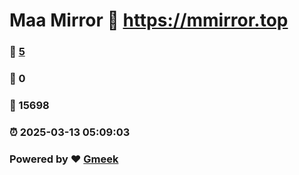# Maa Mirror :link: https://mmirror.top 
### :page_facing_up: [5](https://mmirror.top/tag.html) 
### :speech_balloon: 0 
### :hibiscus: 15698 
### :alarm_clock: 2025-03-13 05:09:03 
### Powered by :heart: [Gmeek](https://github.com/Meekdai/Gmeek)
